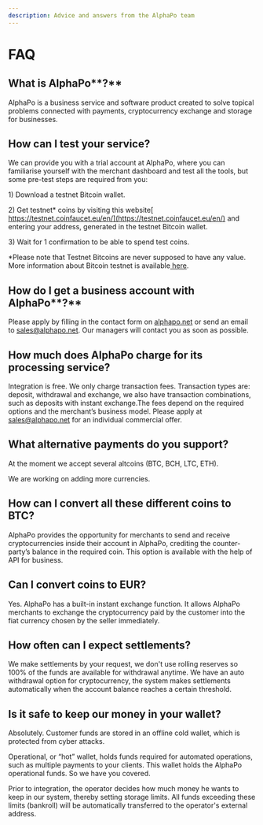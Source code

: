 ```yaml
---
description: Advice and answers from the AlphaPo team
---
```


# FAQ

## **What is** AlphaPo**?**

AlphaPo is a business service and software product created to solve topical problems connected with payments, cryptocurrency exchange and storage for businesses.

## **How can I test your service?**

We can provide you with a trial account at AlphaPo, where you can familiarise yourself with the merchant dashboard and test all the tools, but some pre-test steps are required from you:

1\) Download a testnet Bitcoin wallet.

2\) Get testnet\* coins by visiting this website[ https://testnet.coinfaucet.eu/en/](https://testnet.coinfaucet.eu/en/) and entering your address, generated in the testnet Bitcoin wallet.

3\) Wait for 1 confirmation to be able to spend test coins.

\*Please note that Testnet Bitcoins are never supposed to have any value. More information about Bitcoin testnet is available[ here](https://en.bitcoin.it/wiki/Testnet).

## **How do I get a business account with** AlphaPo**?**

Please apply by filling in the contact form on [alphapo.net](http://www.alphapo.net/) or send an email to [sales@alphapo.net](mailto:sales@alphapo.net). Our managers will contact you as soon as possible.

## **How much does AlphaPo charge for its processing service?**

Integration is free. We only charge transaction fees. Transaction types are: deposit, withdrawal and exchange, we also have transaction combinations, such as deposits with instant exchange.The fees depend on the required options and the merchant’s business model. Please apply at [sales@alphapo.net](mailto:sales@alphapo.net) for an individual commercial offer.

## **What alternative payments do you support?**

At the moment we accept several altcoins \(BTC, BCH, LTC, ETH\). 

We are working on adding more currencies.

## **How can I convert all these different coins to BTC?**

AlphaPo provides the opportunity for merchants to send and receive cryptocurrencies inside their account in AlphaPo, crediting the counter-party’s balance in the required coin. This option is available with the help of API for business.

## **Can I convert coins to EUR?**

Yes. AlphaPo has a built-in instant exchange function. It allows AlphaPo merchants to exchange the cryptocurrency paid by the customer into the fiat currency chosen by the seller immediately.

## **How often can I expect settlements?**

We make settlements by your request, we don't use rolling reserves so 100% of the funds are available for withdrawal anytime. We have an auto withdrawal option for cryptocurrency, the system makes settlements automatically when the account balance reaches a certain threshold.

## **Is it safe to keep our money in your wallet?**

Absolutely. Customer funds are stored in an offline cold wallet, which is protected from cyber attacks.

Operational, or “hot” wallet, holds funds required for automated operations, such as multiple payments to your clients. This wallet holds the AlphaPo operational funds. So we have you covered.

Prior to integration, the operator decides how much money he wants to keep in our system, thereby setting storage limits. All funds exceeding these limits \(bankroll\) will be automatically transferred to the operator's external address.

